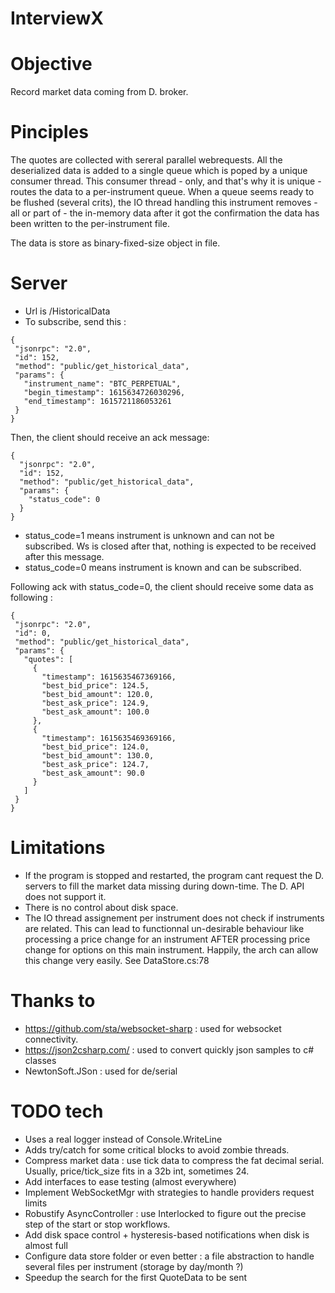 # InterviewX

# Objective 

Record market data coming from D. broker.

# Pinciples

The quotes are collected with sereral parallel webrequests.
All the deserialized data is added to a single queue which is poped by a unique consumer thread.
This consumer thread - only, and that's why it is unique - routes the data to a per-instrument queue.
When a queue seems ready to be flushed (several crits), the IO thread handling this instrument removes - all or part of - the in-memory data after it got the confirmation the data has been written to the per-instrument file.

The data is store as binary-fixed-size object in file.

# Server

 * Url is /HistoricalData
 * To subscribe, send this :
 ```
{
  "jsonrpc": "2.0",
  "id": 152,
  "method": "public/get_historical_data",
  "params": {
    "instrument_name": "BTC_PERPETUAL",
    "begin_timestamp": 1615634726030296,
    "end_timestamp": 1615721186053261
  }
}
```
Then, the client should receive an ack message:
```
{
  "jsonrpc": "2.0",
  "id": 152,
  "method": "public/get_historical_data",
  "params": {
    "status_code": 0
  }
}
```
 * status_code=1 means instrument is unknown and can not be subscribed. Ws is closed after that, nothing is expected to be received after this message.
 * status_code=0 means instrument is known and can be subscribed.
 
 Following ack with status_code=0, the client should receive some data as following :
 ```
 {
  "jsonrpc": "2.0",
  "id": 0,
  "method": "public/get_historical_data",
  "params": {
    "quotes": [
      {
        "timestamp": 1615635467369166,
        "best_bid_price": 124.5,
        "best_bid_amount": 120.0,
        "best_ask_price": 124.9,
        "best_ask_amount": 100.0
      },
      {
        "timestamp": 1615635469369166,
        "best_bid_price": 124.0,
        "best_bid_amount": 130.0,
        "best_ask_price": 124.7,
        "best_ask_amount": 90.0
      }
    ]
  }
}
```
 
 
 
# Limitations 

  * If the program  is stopped and restarted, the program cant request the D. servers to fill the market data missing during down-time. The D. API does not support it.
  * There is no control about disk space.
  * The IO thread assignement per instrument does not check if instruments are related. This can lead to functionnal un-desirable behaviour like processing a price change for an instrument AFTER processing price change for options on this main instrument. Happily, the arch can allow this change very easily. See DataStore.cs:78

# Thanks to

  * https://github.com/sta/websocket-sharp : used for websocket connectivity. 
  * https://json2csharp.com/ : used to convert quickly json samples to c# classes
  * NewtonSoft.JSon : used for de/serial




# TODO tech
  * Uses a real logger instead of Console.WriteLine
  * Adds try/catch for some critical blocks to avoid zombie threads.
  * Compress market data : use tick data to compress the fat decimal serial. Usually, price/tick_size fits in a 32b int, sometimes 24.
  * Add interfaces to ease testing (almost  everywhere)
  * Implement WebSocketMgr with strategies to handle providers request limits
  * Robustify AsyncController : use Interlocked to figure out the precise step of the start or stop workflows.
  * Add disk space control + hysteresis-based notifications when disk is almost full
  * Configure data store folder or even better : a file abstraction to handle several files per instrument (storage by day/month ?)
  * Speedup the search for the first QuoteData to be sent


